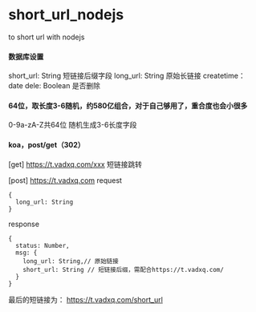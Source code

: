 # short_url_nodejs
to short url with nodejs

#### 数据库设置
short_url: String 短链接后缀字段
long_url: String 原始长链接
createtime： date
dele: Boolean 是否删除

#### 64位，取长度3-6随机，约580亿组合，对于自己够用了，重合度也会小很多
0-9a-zA-Z共64位
随机生成3-6长度字段

#### koa，post/get（302）

[get] https://t.vadxq.com/xxx
短链接跳转

[post] https://t.vadxq.com
request
```
{
  long_url: String
}
```
response
```
{
  status: Number,
  msg: {
    long_url: String,// 原始链接
    short_url: String // 短链接后缀，需配合https://t.vadxq.com/
  }
}
```
最后的短链接为：
https://t.vadxq.com/short_url

